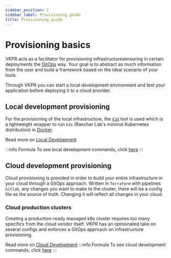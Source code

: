 ```yaml
---
sidebar_position: 1
sidebar_label: Provisioning guide
title: Provisioning guide
---
```



# Provisioning basics

VKPR acts as a facilitator for provisioning infrastructuresensuring in certain deployments the [GitOps](https://about.gitlab.com/topics/gitops/) way. Your goal is to abstract as much information from the user and build a framework based on the ideal scenario of your tools.

Through VKPR you can start a local development environment and test your application before deploying it to a cloud provider.

## Local development provisioning

For the provisioning of the local infrastructure, the [`k3d`](https://k3d.io/v5.4.5/) tool is used which is a lightweight wrapper to run `k3s` (Rancher Lab's minimal Kubernetes distribution) in [Docker](https://www.docker.com/).

Read more on [Local Development](/docs/provisioning-guide/local-dev)

:::info Formula
To see local development commands, click [here](/docs/commands/infra/start)
:::

## Cloud development provisioning

Cloud provisioning is provided in order to build your entire infrastructure in your cloud through a GitOps approach. Written in `Terraform` with pipelines` Gitlab`, any changes you want to make to the cluster, there will be a config file as the source of truth. Changing it will reflect all changes in your cloud.

### Cloud production clusters

Creating a production-ready managed k8s cluster requires too many specifics from the cloud vendor itself.
VKPR has an opinionated take on several configs and enforces a GitOps approach on infrastructure provisioning.

Read more on [Cloud Development](docs/provisioning-guide/cloud-dev/)
:::info Formula
To see cloud development commands, click [here](/docs/commands/aws/eks/init)
:::



